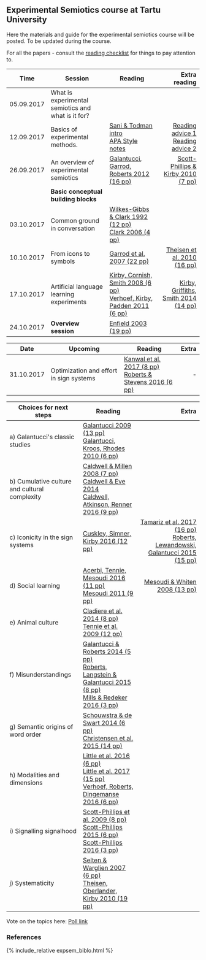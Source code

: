 ## Experimental Semiotics course at Tartu University

Here the materials and guide for the experimental semiotics course will be posted. To be updated during the course. 

For all the papers - consult the [reading checklist](https://www.is.ut.ee/pls/ois_sso/tere.tulemast?pn_id_materjal=694240&pn_id_sessioon=41555863010343699949) for things to pay attention to.

|Time| Session      | Reading           | Extra reading  |
|-----|-------|---------------|-----:|
|05.09.2017| What is experimental semiotics and what is it for?      |  |  |
|12.09.2017| Basics of experimental methods.| [Sani & Todman intro](https://www.is.ut.ee/pls/ois_sso/tere.tulemast?pn_id_materjal=685630&pn_id_sessioon=41555863010343699949) <br> [APA Style notes](https://www.is.ut.ee/pls/ois_sso/tere.tulemast?pn_id_materjal=685629&pn_id_sessioon=41555863010343699949) | [Reading advice 1](https://www.is.ut.ee/pls/ois_sso/tere.tulemast?pn_id_materjal=687616&pn_id_sessioon=41555863010343699949) <br> [Reading advice 2](https://www.is.ut.ee/pls/ois_sso/tere.tulemast?pn_id_materjal=687615&pn_id_sessioon=41555863010343699949) |
|26.09.2017| An overview of experimental semiotics | [Galantucci, Garrod, Roberts 2012 (16 pp)](https://www.is.ut.ee/pls/ois_sso/tere.tulemast?pn_id_materjal=687614&pn_id_sessioon=41529130853603699982)| [Scott-Phillips & Kirby 2010 (7 pp)](https://www.is.ut.ee/pls/ois_sso/tere.tulemast?pn_id_materjal=689356&pn_id_sessioon=41529130853603699982) |
||**Basic conceptual building blocks**|
|03.10.2017|Common ground in conversation   | [Wilkes-Gibbs & Clark 1992 (12 pp)](https://www.is.ut.ee/pls/ois_sso/tere.tulemast?pn_id_materjal=691432&pn_id_sessioon=41529130853603699982) <br>  [Clark 2006 (4 pp)](https://www.is.ut.ee/pls/ois_sso/tere.tulemast?pn_id_materjal=691431&pn_id_sessioon=41529130853603699982)|    |
|10.10.2017|From icons to symbols   |  [Garrod et al. 2007 (22 pp)](https://www.is.ut.ee/pls/ois_sso/tere.tulemast?pn_id_materjal=693171&pn_id_sessioon=41529130853603699982)  |  [Theisen et al. 2010 (16 pp)](https://www.is.ut.ee/pls/ois_sso/tere.tulemast?pn_id_materjal=697562&pn_id_sessioon=41529130853603699982) |
|17.10.2017|Artificial language learning experiments   |  	[Kirby, Cornish, Smith 2008 (6 pp)](https://www.is.ut.ee/pls/ois_sso/tere.tulemast?pn_id_materjal=694616&pn_id_sessioon=41529130853603699982) <br> [Verhoef, Kirby, Padden 2011 (6 pp)](https://www.is.ut.ee/pls/ois_sso/tere.tulemast?pn_id_materjal=697539&pn_id_sessioon=41529130853603699982)  | [Kirby, Griffiths, Smith 2014 (14 pp)](https://www.is.ut.ee/pls/ois_sso/tere.tulemast?pn_id_materjal=697565&pn_id_sessioon=41529130853603699982)  |
|24.10.2017| **Overview session**   |  [Enfield 2003 (19 pp)](https://www.is.ut.ee/pls/ois_sso/tere.tulemast?pn_id_materjal=696219&pn_id_sessioon=41529130853603699982)  |   |

|Date|Upcoming|Reading |Extra |
|----|------------- |-------------|-----:|
|31.10.2017|Optimization and effort in sign systems   |  [Kanwal et al. 2017 (8 pp)](https://www.is.ut.ee/pls/ois_sso/tere.tulemast?pn_id_materjal=697550&pn_id_sessioon=41529130853603699982) <br> [Roberts & Stevens 2016 (6 pp)](https://www.is.ut.ee/pls/ois_sso/tere.tulemast?pn_id_materjal=697551&pn_id_sessioon=41529130853603699982)  | -  |

|Choices for next steps  |Reading   |Extra   |
| ------------- |-------------| -----:|
|a) Galantucci's classic studies   | [Galantucci 2009 (13 pp)](https://www.is.ut.ee/pls/ois_sso/tere.tulemast?pn_id_materjal=697534&pn_id_sessioon=41529130853603699982) <br>	[Galantucci, Kroos, Rhodes 2010 (6 pp)](https://www.is.ut.ee/pls/ois_sso/tere.tulemast?pn_id_materjal=697533&pn_id_sessioon=41529130853603699982)  |   |
|b) Cumulative culture and cultural complexity  | [Caldwell & Millen 2008 (7 pp)](https://www.is.ut.ee/pls/ois_sso/tere.tulemast?pn_id_materjal=697537&pn_id_sessioon=41529130853603699982) <br> [Caldwell & Eve 2014](https://www.is.ut.ee/pls/ois_sso/tere.tulemast?pn_id_materjal=697536&pn_id_sessioon=41529130853603699982) <br>	[Caldwell, Atkinson, Renner 2016 (9 pp)](https://www.is.ut.ee/pls/ois_sso/tere.tulemast?pn_id_materjal=697535&pn_id_sessioon=41529130853603699982)  |   |
|c) Iconicity in the sign systems   | [Cuskley, Simner, Kirby 2016 (12 pp)](https://www.is.ut.ee/pls/ois_sso/tere.tulemast?pn_id_materjal=697544&pn_id_sessioon=41529130853603699982)  |  [Tamariz et al. 2017 (16 pp)](https://www.is.ut.ee/pls/ois_sso/tere.tulemast?pn_id_materjal=697546&pn_id_sessioon=41529130853603699982) <br>	[Roberts, Lewandowski, Galantucci 2015 (15 pp)](https://www.is.ut.ee/pls/ois_sso/tere.tulemast?pn_id_materjal=697545&pn_id_sessioon=41529130853603699982) |
|d) Social learning   | [Acerbi, Tennie, Mesoudi 2016 (11 pp)](https://www.is.ut.ee/pls/ois_sso/tere.tulemast?pn_id_materjal=697559&pn_id_sessioon=41529130853603699982) <br> [Mesoudi 2011 (9 pp)](https://www.is.ut.ee/pls/ois_sso/tere.tulemast?pn_id_materjal=697560&pn_id_sessioon=41529130853603699982) |  [Mesoudi & Whiten 2008 (13 pp)](https://www.is.ut.ee/pls/ois_sso/tere.tulemast?pn_id_materjal=697566&pn_id_sessioon=41529130853603699982) |
|e) Animal culture   | [Cladiere et al. 2014 (8 pp)](https://www.is.ut.ee/pls/ois_sso/tere.tulemast?pn_id_materjal=697531&pn_id_sessioon=41529130853603699982) <br> [Tennie et al. 2009 (12 pp)](https://www.is.ut.ee/pls/ois_sso/tere.tulemast?pn_id_materjal=697532&pn_id_sessioon=41529130853603699982) |   |
|f) Misunderstandings    | [Galantucci & Roberts 2014 (5 pp)](https://www.is.ut.ee/pls/ois_sso/tere.tulemast?pn_id_materjal=697547&pn_id_sessioon=41529130853603699982) <br> [Roberts, Langstein & Galantucci 2015 (8 pp)](https://www.is.ut.ee/pls/ois_sso/tere.tulemast?pn_id_materjal=697549&pn_id_sessioon=41529130853603699982) <br> [Mills & Redeker 2016 (3 pp)](https://www.is.ut.ee/pls/ois_sso/tere.tulemast?pn_id_materjal=697548&pn_id_sessioon=41529130853603699982)|   |
|g) Semantic origins of word order  |   [Schouwstra & de Swart 2014 (6 pp)](https://www.is.ut.ee/pls/ois_sso/tere.tulemast?pn_id_materjal=697555&pn_id_sessioon=41529130853603699982) <br> [Christensen et al. 2015 (14 pp)](https://www.is.ut.ee/pls/ois_sso/tere.tulemast?pn_id_materjal=697554&pn_id_sessioon=41529130853603699982) |   |
|h) Modalities and dimensions  |  [Little et al. 2016 (6 pp)](https://www.is.ut.ee/pls/ois_sso/tere.tulemast?pn_id_materjal=697538&pn_id_sessioon=41529130853603699982) <br> [Little et al. 2017 (15 pp)](https://www.is.ut.ee/pls/ois_sso/tere.tulemast?pn_id_materjal=697540&pn_id_sessioon=41529130853603699982) <br> [Verhoef, Roberts, Dingemanse 2016 (6 pp)](https://www.is.ut.ee/pls/ois_sso/tere.tulemast?pn_id_materjal=697541&pn_id_sessioon=41529130853603699982) |   |
|i) Signalling signalhood  |   [Scott-Phillips et al. 2009 (8 pp)](https://www.is.ut.ee/pls/ois_sso/tere.tulemast?pn_id_materjal=697558&pn_id_sessioon=41529130853603699982) <br> [Scott-Phillips 2015 (6 pp)](https://www.is.ut.ee/pls/ois_sso/tere.tulemast?pn_id_materjal=697556&pn_id_sessioon=41529130853603699982) <br> [Scott-Phillips 2016 (3 pp)](https://www.is.ut.ee/pls/ois_sso/tere.tulemast?pn_id_materjal=697557&pn_id_sessioon=41529130853603699982)|   |
|j) Systematicity  |   [Selten & Warglien 2007 (6 pp)](https://www.is.ut.ee/pls/ois_sso/tere.tulemast?pn_id_materjal=697561&pn_id_sessioon=41529130853603699982) <br> [Theisen, Oberlander, Kirby 2010 (19 pp)](https://www.is.ut.ee/pls/ois_sso/tere.tulemast?pn_id_materjal=697562&pn_id_sessioon=41529130853603699982)|   |


Vote on the topics here: [Poll link](http://www.easypolls.net/poll.html?p=59ee59b2e4b036a938d50c62)

<script type="text/javascript" src="http://www.easypolls.net/ext/scripts/emPoll.js?p=59ee59b2e4b036a938d50c62"></script>

### References

{% include_relative expsem_biblo.html %}
